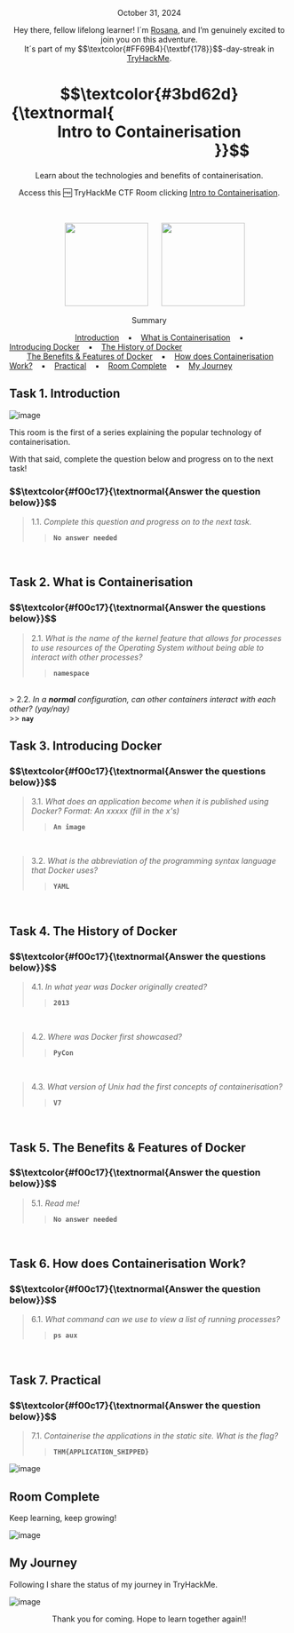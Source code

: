 <p align="center">October 31, 2024</p>
<p align="center">Hey there, fellow lifelong learner! I´m <a href="https://www.linkedin.com/in/rosanafssantos/">Rosana</a>, and I’m genuinely excited to join you on this adventure.<br>
It´s part of my $$\textcolor{#FF69B4}{\textbf{178}}$$-day-streak in  <a href="https://tryhackme.com/r/p/Rosana">TryHackMe</a>.</p>

<h1 align="center">
  $$\textcolor{#3bd62d}{\textnormal{&nbsp;&nbsp;&nbsp;&nbsp;&nbsp;&nbsp;&nbsp;&nbsp;&nbsp;&nbsp;&nbsp;&nbsp;&nbsp;&nbsp;&nbsp;&nbsp;&nbsp;&nbsp;&nbsp;&nbsp;&nbsp;&nbsp;&nbsp;&nbsp;&nbsp;&nbsp;&nbsp;&nbsp;&nbsp;&nbsp;&nbsp;&nbsp;&nbsp;&nbsp;&nbsp;&nbsp;&nbsp;&nbsp;&nbsp;&nbsp;&nbsp;&nbsp;&nbsp;&nbsp;&nbsp;&nbsp;&nbsp; Intro to Containerisation &nbsp;&nbsp;&nbsp;&nbsp;&nbsp;&nbsp;&nbsp;&nbsp;&nbsp;&nbsp;&nbsp;&nbsp;&nbsp;&nbsp;&nbsp;&nbsp;&nbsp;&nbsp;&nbsp;&nbsp;&nbsp;&nbsp;&nbsp;&nbsp;&nbsp;&nbsp;&nbsp;&nbsp;&nbsp;&nbsp;&nbsp;&nbsp;&nbsp;&nbsp;&nbsp;&nbsp;&nbsp;&nbsp;&nbsp;&nbsp;&nbsp;&nbsp;&nbsp;&nbsp;&nbsp;}}$$
</h1>
<p align="center">Learn about the technologies and benefits of containerisation.</p>
<p align="center">Access this 🆓 TryHackMe CTF Room clicking <a href="https://tryhackme.com/r/room/introtocontainerisation">Intro to Containerisation</a>.</p><br>
<p align="center">
  <img height="150px" hspace="20" src="https://github.com/user-attachments/assets/6347914f-d784-4112-bd75-48bf50dbb2bd">
  <img height="150px" src="https://github.com/user-attachments/assets/c0916051-ea2a-46fc-8e2d-fdc9dfb90bf7">
</p>

<p align="center">Summary</p>

&nbsp;&nbsp;&nbsp;&nbsp;&nbsp;&nbsp;&nbsp;&nbsp;&nbsp;&nbsp;&nbsp;&nbsp;&nbsp;&nbsp;&nbsp;&nbsp;&nbsp;&nbsp;&nbsp;&nbsp;&nbsp;&nbsp;&nbsp;&nbsp;&nbsp;&nbsp;&nbsp;&nbsp;&nbsp;    [Introduction](#1) &nbsp;&nbsp;&nbsp;▪️&nbsp;&nbsp;&nbsp; [What is Containerisation](#2) &nbsp;&nbsp;&nbsp;▪️&nbsp;&nbsp;&nbsp; [Introducing Docker](#3) &nbsp;&nbsp;&nbsp;▪️&nbsp;&nbsp;&nbsp; [The History of Docker](#4) <br>
&nbsp;&nbsp;&nbsp;&nbsp;&nbsp;&nbsp;&nbsp; [The Benefits & Features of Docker](#5) &nbsp;&nbsp;&nbsp;▪️&nbsp;&nbsp;&nbsp; [How does Containerisation Work?](#6) &nbsp;&nbsp;&nbsp;▪️&nbsp;&nbsp;&nbsp; [Practical](#7) &nbsp;&nbsp;&nbsp;▪️&nbsp;&nbsp;&nbsp; [Room Complete](#8) &nbsp;&nbsp;&nbsp;▪️&nbsp;&nbsp;&nbsp; [My Journey](#9) &nbsp;&nbsp;&nbsp;&nbsp;&nbsp;&nbsp;&nbsp;


<h2>Task 1. Introduction<a id='1'></a></h2>

![image](https://github.com/user-attachments/assets/19aaef64-cf5c-4f8e-bca4-a9483129bef1)

<p>This room is the first of a series explaining the popular technology of containerisation.</p>


<p>With that said, complete the question below and progress on to the next task!</p>

<h3 align="left"> $$\textcolor{#f00c17}{\textnormal{Answer the question below}}$$ </h3>

> 1.1. <em>Complete this question and progress on to the next task.</em><br><a id='1.1'></a>
>> <code><strong>No answer needed</strong></code>

<br>

<h2>Task 2. What is Containerisation<a id='2'></a></h2>

<h3 align="left"> $$\textcolor{#f00c17}{\textnormal{Answer the questions below}}$$ </h3>

> 2.1. <em>What is the name of the kernel feature that allows for processes to use resources of the Operating System without being able to interact with other processes? </em><br><a id='2.1'></a>
>> <code><strong>namespace</strong></code>

<br>
> 2.2. <em>In a <strong>normal</strong> configuration, can other containers interact with each other? (yay/nay)</em><br><a id='2.1'></a>
>> <code><strong>nay</strong></code>

<br>

<h2>Task 3. Introducing Docker<a id='3'></a></h2>

<h3 align="left"> $$\textcolor{#f00c17}{\textnormal{Answer the questions below}}$$ </h3>

> 3.1. <em>What does an application become when it is published using Docker? Format: An xxxxx (fill in the x's)</em><br><a id='3.1'></a>
>> <code><strong>An image</strong></code>

<br>

> 3.2. <em>What is the abbreviation of the programming syntax language that Docker uses?</em><br><a id='3.2'></a>
>> <code><strong>YAML</strong></code>

<br>

<h2>Task 4. The History of Docker<a id='4'></a></h2>

<h3 align="left"> $$\textcolor{#f00c17}{\textnormal{Answer the questions below}}$$ </h3>

> 4.1. <em>In what year was Docker originally created?</em><br><a id='4.1'></a>
>> <code><strong>2013</strong></code>

<br>

> 4.2. <em>Where was Docker first showcased?</em><br><a id='4.2'></a>
>> <code><strong>PyCon</strong></code>

<br>

> 4.3. <em>What version of Unix had the first concepts of containerisation?</em><br><a id='4.3'></a>
>> <code><strong>V7</strong></code>

<br>

<h2>Task 5. The Benefits & Features of Docker<a id='5'></a></h2>

<h3 align="left"> $$\textcolor{#f00c17}{\textnormal{Answer the question below}}$$ </h3>

> 5.1. <em>Read me!</em><br><a id='5.1'></a>
>> <code><strong>No answer needed</strong></code>

<br>

<h2>Task 6. How does Containerisation Work?<a id='6'></a></h2>

<h3 align="left"> $$\textcolor{#f00c17}{\textnormal{Answer the question below}}$$ </h3>

> 6.1. <em>What command can we use to view a list of running processes?</em><br><a id='6.1'></a>
>> <code><strong>ps aux</strong></code>

<br>

<h2>Task 7. Practical<a id='7'></a></h2>

<h3 align="left"> $$\textcolor{#f00c17}{\textnormal{Answer the question below}}$$ </h3>

> 7.1. <em>Containerise the applications in the static site. What is the flag? </em><br><a id='6.1'></a>
>> <code><strong>THM{APPLICATION_SHIPPED}</strong></code>

![image](https://github.com/user-attachments/assets/bf26eb92-7c52-4b13-b29c-1ea0c6cca3dc)


<h2>Room Complete<a id='8'></a></h2>
<p>Keep learning, keep growing!<br>

![image](https://github.com/user-attachments/assets/37b1e8ca-94fe-4703-b877-ae4b1760e163)

<h2>My Journey<a id='9'></a></h2>
<p></p>Following I share the status of my journey in TryHackMe.</p>

![image](https://github.com/user-attachments/assets/802e4cf5-cd15-4bd0-9e9b-984127f0799e)

<p style="text-align: center;">Thank you for coming. Hope to learn together again!!</p>

